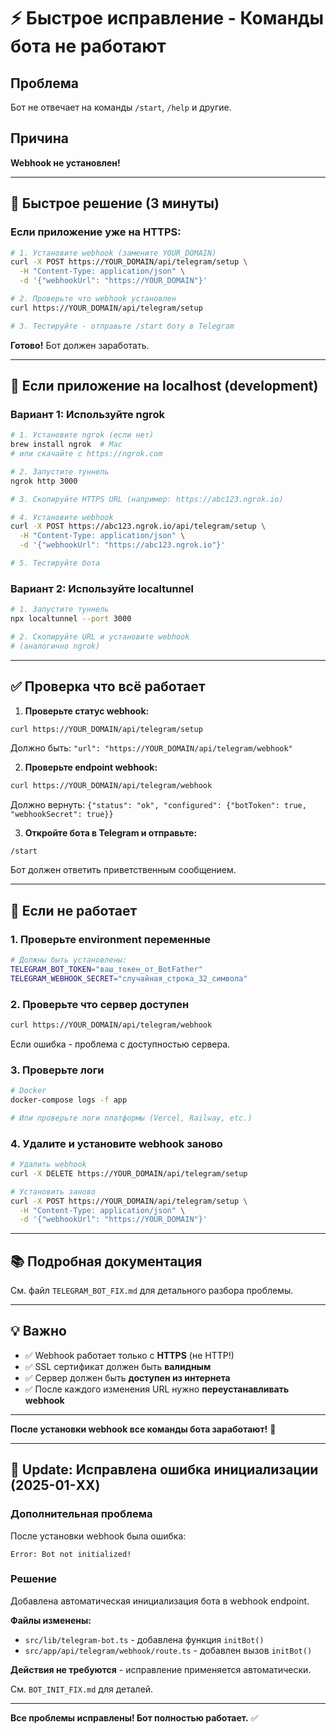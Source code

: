 # ⚡ Быстрое исправление - Команды бота не работают

## Проблема
Бот не отвечает на команды `/start`, `/help` и другие.

## Причина
**Webhook не установлен!**

---

## 🚀 Быстрое решение (3 минуты)

### Если приложение уже на HTTPS:

```bash
# 1. Установите webhook (замените YOUR_DOMAIN)
curl -X POST https://YOUR_DOMAIN/api/telegram/setup \
  -H "Content-Type: application/json" \
  -d '{"webhookUrl": "https://YOUR_DOMAIN"}'

# 2. Проверьте что webhook установлен
curl https://YOUR_DOMAIN/api/telegram/setup

# 3. Тестируйте - отправьте /start боту в Telegram
```

**Готово!** Бот должен заработать.

---

## 📱 Если приложение на localhost (development)

### Вариант 1: Используйте ngrok

```bash
# 1. Установите ngrok (если нет)
brew install ngrok  # Mac
# или скачайте с https://ngrok.com

# 2. Запустите туннель
ngrok http 3000

# 3. Скопируйте HTTPS URL (например: https://abc123.ngrok.io)

# 4. Установите webhook
curl -X POST https://abc123.ngrok.io/api/telegram/setup \
  -H "Content-Type: application/json" \
  -d '{"webhookUrl": "https://abc123.ngrok.io"}'

# 5. Тестируйте бота
```

### Вариант 2: Используйте localtunnel

```bash
# 1. Запустите туннель
npx localtunnel --port 3000

# 2. Скопируйте URL и установите webhook
# (аналогично ngrok)
```

---

## ✅ Проверка что всё работает

1. **Проверьте статус webhook:**
```bash
curl https://YOUR_DOMAIN/api/telegram/setup
```

Должно быть: `"url": "https://YOUR_DOMAIN/api/telegram/webhook"`

2. **Проверьте endpoint webhook:**
```bash
curl https://YOUR_DOMAIN/api/telegram/webhook
```

Должно вернуть: `{"status": "ok", "configured": {"botToken": true, "webhookSecret": true}}`

3. **Откройте бота в Telegram и отправьте:**
```
/start
```

Бот должен ответить приветственным сообщением.

---

## 🐛 Если не работает

### 1. Проверьте environment переменные

```bash
# Должны быть установлены:
TELEGRAM_BOT_TOKEN="ваш_токен_от_BotFather"
TELEGRAM_WEBHOOK_SECRET="случайная_строка_32_символа"
```

### 2. Проверьте что сервер доступен

```bash
curl https://YOUR_DOMAIN/api/telegram/webhook
```

Если ошибка - проблема с доступностью сервера.

### 3. Проверьте логи

```bash
# Docker
docker-compose logs -f app

# Или проверьте логи платформы (Vercel, Railway, etc.)
```

### 4. Удалите и установите webhook заново

```bash
# Удалить webhook
curl -X DELETE https://YOUR_DOMAIN/api/telegram/setup

# Установить заново
curl -X POST https://YOUR_DOMAIN/api/telegram/setup \
  -H "Content-Type: application/json" \
  -d '{"webhookUrl": "https://YOUR_DOMAIN"}'
```

---

## 📚 Подробная документация

См. файл `TELEGRAM_BOT_FIX.md` для детального разбора проблемы.

---

## 💡 Важно

- ✅ Webhook работает только с **HTTPS** (не HTTP!)
- ✅ SSL сертификат должен быть **валидным**
- ✅ Сервер должен быть **доступен из интернета**
- ✅ После каждого изменения URL нужно **переустанавливать webhook**

---

**После установки webhook все команды бота заработают!** 🎉

---

## 🔄 Update: Исправлена ошибка инициализации (2025-01-XX)

### Дополнительная проблема
После установки webhook была ошибка:
```
Error: Bot not initialized!
```

### Решение
Добавлена автоматическая инициализация бота в webhook endpoint.

**Файлы изменены:**
- `src/lib/telegram-bot.ts` - добавлена функция `initBot()`
- `src/app/api/telegram/webhook/route.ts` - добавлен вызов `initBot()`

**Действия не требуются** - исправление применяется автоматически.

См. `BOT_INIT_FIX.md` для деталей.

---

**Все проблемы исправлены! Бот полностью работает.** ✅

